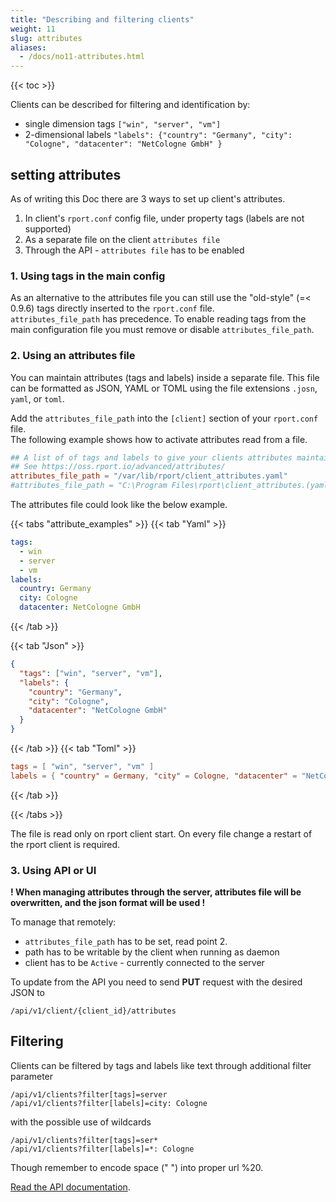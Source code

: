```yaml
---
title: "Describing and filtering clients"
weight: 11
slug: attributes
aliases:
  - /docs/no11-attributes.html
---
```

{{< toc >}}

Clients can be described for filtering and identification by:

- single dimension tags `["win", "server", "vm"]`
- 2-dimensional labels  `"labels": {"country": "Germany", "city": "Cologne", "datacenter": "NetCologne GmbH" }`

## setting attributes

As of writing this Doc there are 3 ways to set up client's attributes.

1. In client's `rport.conf` config file, under property tags (labels are not supported)
2. As a separate file on the client `attributes file`
3. Through the API - `attributes file` has to be enabled 

### 1. Using tags in the main config

As an alternative to the attributes file you can still use the "old-style" (=< 0.9.6) tags directly inserted to the
`rport.conf` file.  
`attributes_file_path` has precedence. To enable reading tags from the main configuration file you must remove
or disable `attributes_file_path`.

### 2. Using an attributes file

You can maintain attributes (tags and labels) inside a separate file.
This file can be formatted as JSON, YAML or TOML using the file extensions `.josn`, `yaml`, or `toml`.

Add the `attributes_file_path` into the `[client]` section of your `rport.conf` file.  
The following example shows how to activate attributes read from a file.

```toml
## A list of of tags and labels to give your clients attributes maintained in a separate file.
## See https://oss.rport.io/advanced/attributes/
attributes_file_path = "/var/lib/rport/client_attributes.yaml"
#attributes_file_path = "C:\Program Files\rport\client_attributes.(yaml|json|toml)"
```

The attributes file could look like the below example.

{{< tabs "attribute_examples" >}}
{{< tab "Yaml" >}}

```yaml
tags:
  - win
  - server
  - vm
labels:
  country: Germany
  city: Cologne
  datacenter: NetCologne GmbH
```

{{< /tab >}}

{{< tab "Json" >}}

```json
{ 
  "tags": ["win", "server", "vm"],
  "labels": {
    "country": "Germany",
    "city": "Cologne",
    "datacenter": "NetCologne GmbH"
  }
}

```

{{< /tab >}}
{{< tab "Toml" >}}

```toml
tags = [ "win", "server", "vm" ]
labels = { "country" = Germany, "city" = Cologne, "datacenter" = "NetCologne GmbH" }
```

{{< /tab >}}

{{< /tabs >}}

The file is read only on rport client start. On every file change a restart of the rport client is required.

### 3. Using API or UI

__! When managing attributes through the server, attributes file will be overwritten, and the json format will be used !__

To manage that remotely:

- `attributes_file_path` has to be set, read point 2.
- path has to be writable by the client when running as daemon
- client has to be `Active` - currently connected to the server

To update from the API you need to send __PUT__ request with the desired JSON to

`/api/v1/client/{client_id}/attributes`

## Filtering

Clients can be filtered by tags and labels like text through additional filter parameter

`/api/v1/clients?filter[tags]=server`  
`/api/v1/clients?filter[labels]=city: Cologne`

with the possible use of wildcards

`/api/v1/clients?filter[tags]=ser*`  
`/api/v1/clients?filter[labels]=*: Cologne`

Though remember to encode space (" ") into proper url %20.

[Read the API documentation](https://apidoc.rport.io/master/#tag/Clients-and-Tunnels/operation/ClientsGet).
